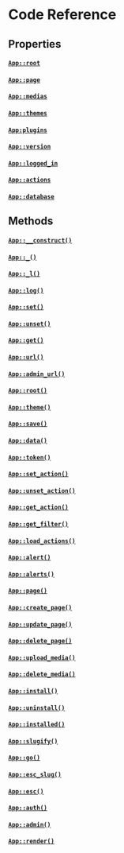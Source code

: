 # Code Reference

## Properties

#### [`App::root`](developer/property/root)
#### [`App::page`](developer/property/page)
#### [`App::medias`](developer/property/medias)
#### [`App::themes`](developer/property/themes)
#### [`App:plugins`](developer/property/plugins)
#### [`App::version`](developer/property/version)
#### [`App::logged_in`](developer/property/logged_in)
#### [`App::actions`](developer/property/actions)
#### [`App::database`](developer/property/database)

## Methods

#### [`App::__construct()`](developer/method/__construct)
#### [`App::_()`](developer/method/_)
#### [`App::_l()`](developer/method/_l)
#### [`App::log()`](developer/method/log)
#### [`App::set()`](developer/method/set)
#### [`App::unset()`](developer/method/unset)
#### [`App::get()`](developer/method/get)
#### [`App::url()`](developer/method/url)
#### [`App::admin_url()`](developer/method/admin_url)
#### [`App::root()`](developer/method/root)
#### [`App::theme()`](developer/method/theme)
#### [`App::save()`](developer/method/save)
#### [`App::data()`](developer/method/data)
#### [`App::token()`](developer/method/token)
#### [`App::set_action()`](developer/method/set_action)
#### [`App::unset_action()`](developer/method/unset_action)
#### [`App::get_action()`](developer/method/get_action)
#### [`App::get_filter()`](developer/method/get_filter)
#### [`App::load_actions()`](developer/method/load_actions)
#### [`App::alert()`](developer/method/alert)
#### [`App::alerts()`](developer/method/alerts)
#### [`App::page()`](developer/method/page)
#### [`App::create_page()`](developer/method/create_page)
#### [`App::update_page()`](developer/method/update_page)
#### [`App::delete_page()`](developer/method/delete_page)
#### [`App::upload_media()`](developer/method/upload_media)
#### [`App::delete_media()`](developer/method/delete_media)
#### [`App::install()`](developer/method/install)
#### [`App::uninstall()`](developer/method/uninstall)
#### [`App::installed()`](developer/method/installed)
#### [`App::slugify()`](developer/method/slugify)
#### [`App::go()`](developer/method/go)
#### [`App::esc_slug()`](developer/method/esc_slug)
#### [`App::esc()`](developer/method/esc)
#### [`App::auth()`](developer/method/auth)
#### [`App::admin()`](developer/method/admin)
#### [`App::render()`](developer/method/render)


